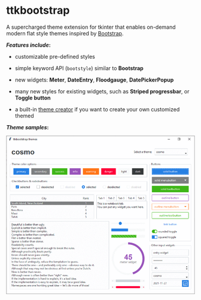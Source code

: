 # ttkbootstrap

A supercharged theme extension for tkinter that enables on-demand modern 
flat style themes inspired by [Bootstrap](https://getbootstrap.com/).

**_Features include_:**

- customizable pre-defined styles

- simple keyword API (`bootstyle`) similar to **Bootstrap**

- new widgets: **Meter**, **DateEntry**, **Floodgauge**, **DatePickerPopup**

- many new styles for existing widgets, such as **Striped progressbar**, or **Toggle button**

- a built-in [theme creator](themes/themecreator.md) if you want to create your own customized themed

**_Theme samples_:**<br>

![themes](./assets/themes/themes.gif)
